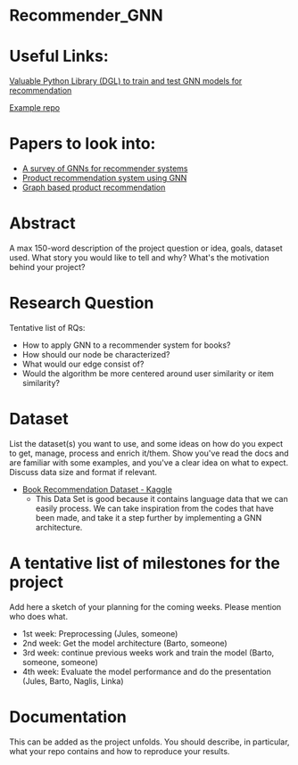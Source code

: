 # Recommender_GNN

# Useful Links:
[Valuable Python Library (DGL) to train and test GNN models for recommendation](https://docs.dgl.ai/)

[Example repo](https://github.com/je-dbl/GNN-RecSys)

# Papers to look into:
- [A survey of GNNs for recommender systems](https://arxiv.org/pdf/2109.12843.pdf)
- [Product recommendation system using GNN](https://ceur-ws.org/Vol-3426/paper15.pdf)
- [Graph based product recommendation](https://nhtsai.github.io/graph-rec/)

# Abstract
A max 150-word description of the project question or idea, goals, dataset used. What story you would like to tell and why? What's the motivation behind your project?

# Research Question

Tentative list of RQs:
- How to apply GNN to a recommender system for books?
- How should our node be characterized?
- What would our edge consist of?
- Would the algorithm be more centered around user similarity or item similarity?

# Dataset
List the dataset(s) you want to use, and some ideas on how do you expect to get, manage, process and enrich it/them. Show you've read the docs and are familiar with some examples, and you've a clear idea on what to expect. Discuss data size and format if relevant.

- [Book Recommendation Dataset - Kaggle](https://www.kaggle.com/datasets/arashnic/book-recommendation-dataset?select=classicRec.png)
  - This Data Set is good because it contains language data that we can easily process. We can take inspiration from the codes that have been made, and take it a step further by implementing a GNN architecture.


 
# A tentative list of milestones for the project
Add here a sketch of your planning for the coming weeks. Please mention who does what.

* 1st week: Preprocessing (Jules, someone)
* 2nd week: Get the model architecture (Barto, someone)
* 3rd week: continue previous weeks work and train the model (Barto, someone, someone)
* 4th week: Evaluate the model performance and do the presentation (Jules, Barto, Naglis, Linka)

# Documentation
This can be added as the project unfolds. You should describe, in particular, what your repo contains and how to reproduce your results.
